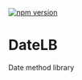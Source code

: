 [![npm version](https://badge.fury.io/js/datelb.svg)](https://badge.fury.io/js/datelb)


# DateLB

Date method library
